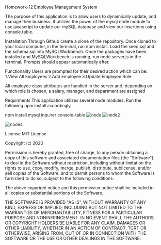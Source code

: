 Homework-12
Employee Management System

The purpose of this application is to allow users to dynamically update, and manage their business. It utilizes the power of the mysql node module to use javascript to update our mySQL database and view our insertions using console.table.

Installation
Through Github create a clone of the repository. Once cloned to your local computer, in the terminal, run npm install. Load the seed.sql and the schema.sql into MySQLWorkbench. Once the packages have been installed and MySQLWorkbench is running, run node server.js in the terminal. Prompts should appear automatically after.

Functionality
Users are prompted for their desired action which can be: 1.View All Employees 2.Add Employee 3.Update Employee Role

All employee class attributes are handled in the server and, depending on which role is chosen, a salary, manager, and department are assigned


Requirments
This application utilizes several node modules. Run the following npm install accordingly

npm install mysql inquirer console-table
![node](https://user-images.githubusercontent.com/55413812/170153173-dc4ef3aa-ee50-4bff-99fa-029b318f21f3.png)
![node2](https://user-images.githubusercontent.com/55413812/170153310-99d7c299-fc40-4594-a260-74e46042a766.png)

![node4](https://user-images.githubusercontent.com/55413812/170153182-daaa10a2-84b6-44e3-84e3-02423e8ad076.png)

License
MIT License

Copyright (c) 2020 

Permission is hereby granted, free of charge, to any person obtaining a copy of this software and associated documentation files (the "Software"), to deal in the Software without restriction, including without limitation the rights to use, copy, modify, merge, publish, distribute, sublicense, and/or sell copies of the Software, and to permit persons to whom the Software is furnished to do so, subject to the following conditions:

The above copyright notice and this permission notice shall be included in all copies or substantial portions of the Software.

THE SOFTWARE IS PROVIDED "AS IS", WITHOUT WARRANTY OF ANY KIND, EXPRESS OR IMPLIED, INCLUDING BUT NOT LIMITED TO THE WARRANTIES OF MERCHANTABILITY, FITNESS FOR A PARTICULAR PURPOSE AND NONINFRINGEMENT. IN NO EVENT SHALL THE AUTHORS OR COPYRIGHT HOLDERS BE LIABLE FOR ANY CLAIM, DAMAGES OR OTHER LIABILITY, WHETHER IN AN ACTION OF CONTRACT, TORT OR OTHERWISE, ARISING FROM, OUT OF OR IN CONNECTION WITH THE SOFTWARE OR THE USE OR OTHER DEALINGS IN THE SOFTWARE.

